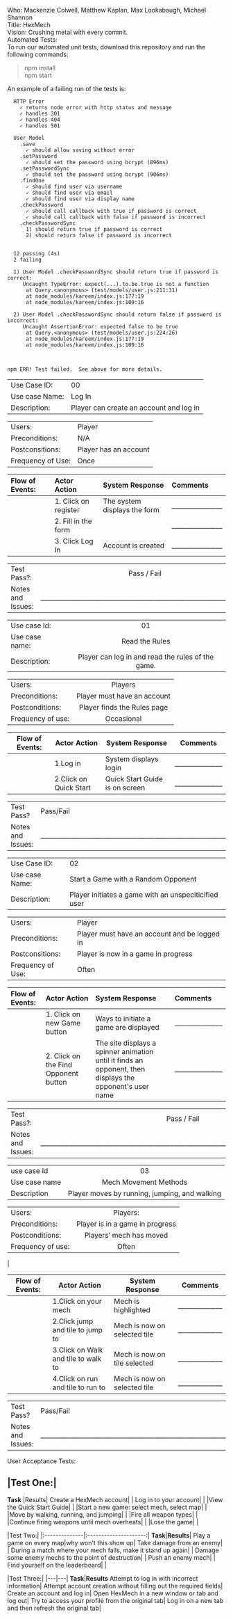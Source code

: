 Who: Mackenzie Colwell, Matthew Kaplan, Max Lookabaugh, Michael Shannon  
Title: HexMech  
Vision: Crushing metal with every commit.  
Automated Tests:   
To run our automated unit tests, download this repository and run the following commands:
>npm install  
>npm start

An example of a failing run of the tests is:

```
  HTTP Error
    ✓ returns node error with http status and message
    ✓ handles 301
    ✓ handles 404
    ✓ handles 501

  User Model
    .save
      ✓ should allow saving without error
    .setPassword
      ✓ should set the password using bcrypt (896ms)
    .setPasswordSync
      ✓ should set the password using bcrypt (906ms)
    .findOne
      ✓ should find user via username
      ✓ should find user via email
      ✓ should find user via display name
    .checkPassword
      ✓ should call callback with true if password is correct
      ✓ should call callback with false if password is incorrect
    .checkPasswordSync
      1) should return true if password is correct
      2) should return false if password is incorrect


  12 passing (4s)
  2 failing

  1) User Model .checkPasswordSync should return true if password is correct:
     Uncaught TypeError: expect(...).to.be.true is not a function
      at Query.<anonymous> (test/models/user.js:211:31)
      at node_modules/kareem/index.js:177:19
      at node_modules/kareem/index.js:109:16

  2) User Model .checkPasswordSync should return false if password is incorrect:
     Uncaught AssertionError: expected false to be true
      at Query.<anonymous> (test/models/user.js:224:26)
      at node_modules/kareem/index.js:177:19
      at node_modules/kareem/index.js:109:16



npm ERR! Test failed.  See above for more details.
```

|                |                                         |
| :------------- | :-------------------------------------- |
|   Use Case ID: | 00                                      |
| Use case Name: | Log In                                  |
|   Description: | Player can create an account and log in |

|                    |                                         |
| :----------------- | :-------------------------------------- |
|            Users:  | Player                                  |
|   Preconditions:   | N/A                                     |
|  Postconsitions:   | Player has an account                   |
| Frequency of Use:  | Once                                    |

|   Flow of Events:    | Actor Action          | System Response                 | Comments                |
| :------------------- | :-------------------- | :------------------------------ | :---------------------- |
|                      |  1. Click on register | The system displays the form | ________________      |
|                      |  2. Fill in the form  |                              | ________________      |
|                      |  3. Click Log In      | Account is created           | ________________      |

|                      |                                                                    |
| :------------------- | :----------------------------------------------------------------: |
|         Test Pass?:  | Pass / Fail                                                        |
|   Notes and Issues:  | __________________________________________________________________ |





|                |               |
| -------------- |:-------------:|
| Use case Id:   | 01                                                 |
| Use case name: | Read the Rules                                     |
| Description:   | Player can log in and read the rules of the game.  |

|                  |                            |
|------------------|:--------------------------:|
| Users:            | Players                    |
| Preconditions:    | Player must have an account|
| Postconditions:   | Player finds the Rules page|
| Frequency of use: | Occasional                 |

| Flow of Events:  | Actor Action                 | System Response               | Comments         |
|------------------|------------------------------|-------------------------------|------------------| 
|                  | 1.Log in                     | System displays login         | _______________  |
|                  | 2.Click on Quick Start       | Quick Start Guide is on screen| _______________  |

|                  |                                                        |
|------------------|-------------------------------------------------------------------| 
| Test Pass?       | Pass/Fail                                                          |
|Notes and Issues: |___________________________________________________________________|                          





|                |                                                      |
| :------------- | :--------------------------------------------------- |
|   Use Case ID: | 02                                                   |
| Use case Name: | Start a Game with a Random Opponent                  |
|   Description: | Player initiates a game with an unspeciticified user |

|                    |                                              |
| :----------------- | :------------------------------------------- |
|            Users:  | Player                                       |
|   Preconditions:   | Player must have an account and be logged in |
|  Postconsitions:   | Player is now in a game in progress          |
| Frequency of Use:  | Often                                        |

| Flow of Events: | Actor Action                         | System Response                       | Comments      |
| :-------------- | :----------------------------------- | :------------------------------------ |:------------- |
|                 | 1. Click on new Game button          | Ways to initiate a game are displayed | _______________              |
|                 | 2. Click on the Find Opponent button | The site displays a spinner animation until it finds an opponent, then displays the opponent's user name | _______________ |

|                      |                                                                                            |
| :------------------- | :-----------------------------------------------------------------------------------------:|
|         Test Pass?:  | Pass / Fail                                                                                |
|   Notes and Issues:  | __________________________________________________________________________________________ |





|               |               |
| ------------- |:-------------:|
| use case Id   | 03                                             |
| Use case name |  Mech Movement Methods                         |
| Description   | Player moves by running, jumping, and walking  |

|                   |                                 |
|-------------------|:-------------------------------:|
| Users:            | Players:                        |
| Preconditions:    | Player is in a game in progress |
| Postconditions:   | Players’ mech has moved         |
| Frequency of use: | Often                           |
|

| Flow of Events:  | Actor Action                         | System Response               | Comments         |
|------------------|--------------------------------------|-------------------------------|------------------| 
|                  | 1.Click on your mech                 | Mech is highlighted           | ______________           |
|                  | 2.Click jump and tile to jump to     | Mech is now on selected tile  | ______________                 |
|                  | 3.Click on Walk and tile to walk to  | Mech is now on tile selected  | ______________                 |
|                  | 4.Click on run and tile to run to    | Mech is now on selected tile  | ______________                 |

|                  |                                                        |
|------------------|--------------------------------------------------------| 
| Test Pass?       | Pass/Fail                                              |
|Notes and Issues: |___________________________________________________________________________|                          


User Acceptance Tests:  

|Test One:|
------------------------------------
**Task**                                     |Results|
Create a HexMech account|         |
Log in to your account| |
|View the Quick Start Guide| |
|Start a new game: select mech, select map| |
|Move by walking, running, and jumping| |
|Fire all weapon types| |
|Continue firing weapons until mech overheats| |
|Lose the game| |

|Test Two:|
|:--------------|:---------------------:|
**Task**|**Results**|
Play a game on every map|why won't this show up|
Take damage from an enemy|  |
During a match where your mech falls, make it stand up again|  |
Damage some enemy mechs to the point of destruction|  |
Push an enemy mech|  |
Find yourself on the leaderboard|  |

|Test Three:|
|---|---|
**Task**|**Results**
Attempt to log in with incorrect information| 
Attempt account creation without filling out the required fields|
Create an account and log in|
Open HexMech in a new window or tab and log out|
Try to access your profile from the original tab|
Log in on a new tab and then refresh the original tab|
